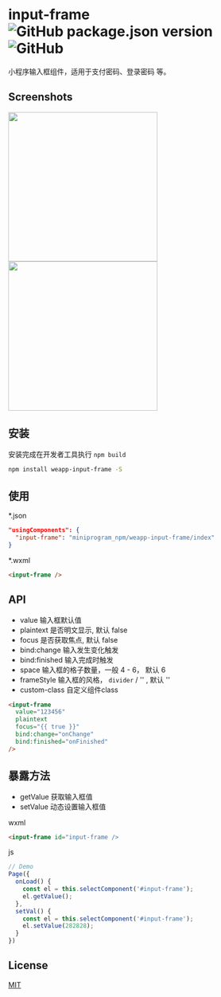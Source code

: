 # input-frame  ![GitHub package.json version](https://img.shields.io/github/package-json/v/xjh22222228/weapp-input-frame) ![GitHub](https://img.shields.io/github/license/xjh22222228/weapp-input-frame)

小程序输入框组件，适用于支付密码、登录密码 等。

## Screenshots
<div>
  <img src="https://raw.githubusercontent.com/xjh22222228/weapp-input-frame/master/src/assets/demo1.jpg" width="300" />
  <img src="https://raw.githubusercontent.com/xjh22222228/weapp-input-frame/master/src/assets/demo2.jpg" width="300" />
</div>


## 安装
安装完成在开发者工具执行 `npm build`
```bash
npm install weapp-input-frame -S
```

## 使用
*.json
```json
"usingComponents": {
  "input-frame": "miniprogram_npm/weapp-input-frame/index"
}
```

*.wxml
```html
<input-frame />
```


## API
- value 输入框默认值
- plaintext 是否明文显示, 默认 false
- focus 是否获取焦点, 默认 false
- bind:change 输入发生变化触发
- bind:finished 输入完成时触发
- space 输入框的格子数量，一般 4 - 6， 默认 6
- frameStyle 输入框的风格， `divider` / '' , 默认 ''
- custom-class 自定义组件class

```html
<input-frame
  value="123456"
  plaintext
  focus="{{ true }}"
  bind:change="onChange"
  bind:finished="onFinished"
/>
```

## 暴露方法
- getValue 获取输入框值
- setValue 动态设置输入框值

wxml
```html
<input-frame id="input-frame />
```

js
```js
// Demo
Page({
  onLoad() {
    const el = this.selectComponent('#input-frame');
    el.getValue();
  },
  setVal() {
    const el = this.selectComponent('#input-frame');
    el.setValue(282828);
  }
})
```




## License
[MIT](https://opensource.org/licenses/MIT)


